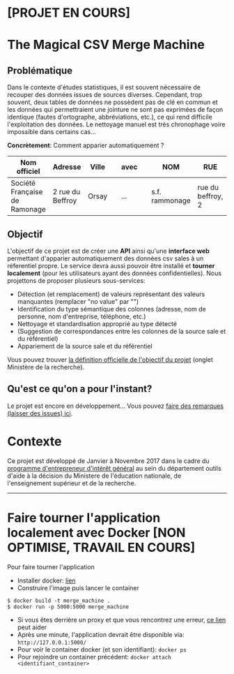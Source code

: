 # [PROJET EN COURS]

# The Magical CSV Merge Machine

## Problématique

Dans le contexte d'études statistiques, il est souvent nécessaire de recouper des données issues de sources diverses. Cependant, trop souvent, deux tables de données ne possèdent pas de clé en commun et les données qui permettraient une jointure ne sont pas exprimées de façon identique (fautes d'ortographe, abbréviations, etc.), ce qui rend difficile l'exploitation des données. Le nettoyage manuel est très chronophage voire impossible dans certains cas...

**Concrètement**: Comment apparier automatiquement ?

|Nom officiel | Adresse  | Ville |   | avec |  | NOM | RUE | VILLE |
|---|---|---|---|---|---|---|---|---|
| Société Française de Ramonage | 2 rue du Beffroy | Orsay |  | ... |  | s.f. rammonage| rue du beffroy, 2 | orsay |

## Objectif

L'objectif de ce projet est de créer une **API** ainsi qu'une **interface web** permettant d'apparier automatiquement des données csv sales à un réferentiel propre. Le service devra aussi pouvoir être installé et **tourner localement** (pour les utilisateurs ayant des données confidentielles). Nous projettons de proposer plusieurs sous-services:

- Détection (et remplacement) de valeurs représentant des valeurs manquantes (remplacer "no value" par "")
- Identification du type sémantique des colonnes (adresse, nom de personne, nom d'entreprise, téléphone, etc.)
- Nettoyage et standardisation approprié au type détecté
- (Suggestion de correspondances entre les colonnes de la source sale et du référentiel)
- Appariement de la source sale et du référentiel

Vous pouvez trouver [la définition officielle de l'objectif du projet](http://www.gouvernement.fr/entrepreneur-interet-general) (onglet Ministère de la recherche). 

## Qu'est ce qu'on a pour l'instant?

Le projet est encore en développement... Vous pouvez [faire des remarques (laisser des issues) ici](https://github.com/eig-2017/the-magical-csv-merge-machine/issues).

# Contexte
Ce projet est développé de Janvier à Novembre 2017 dans le cadre du [programme d'entrepreneur d'intérêt général](https://www.etalab.gouv.fr/decouvrez-la-1e-promotion-des-entrepreneurs-dinteret-general) au sein du département outils d'aide à la décision du Ministere de l'éducation nationale, de l'enseignement supérieur et de la recherche.

-------------------------------------------

# Faire tourner l'application localement avec Docker [NON OPTIMISE, TRAVAIL EN COURS]
Pour faire tourner l'application 

- Installer docker: [lien](https://www.docker.com/community-edition)
- Construire l'image puis lancer le container
```
$ docker build -t merge_machine .
$ docker run -p 5000:5000 merge_machine
```
- Si vous êtes derrière un proxy et que vous rencontrez une erreur, [ce lien](https://robinwinslow.uk/2016/06/23/fix-docker-networking-dns/) peut aider
- Après une minute, l'application devrait être disponible via: `http://127.0.0.1:5000/`
- Pour voir le container docker (et son identifiant): `docker ps`
- Pour rejoindre un container précédent: `docker attach <identifiant_container>`




